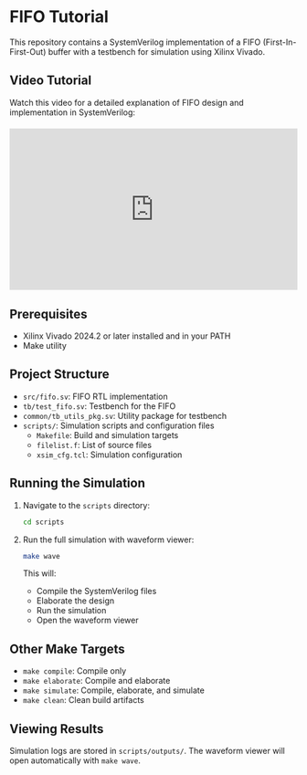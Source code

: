 # FIFO Tutorial

This repository contains a SystemVerilog implementation of a FIFO (First-In-First-Out) buffer with a testbench for simulation using Xilinx Vivado.

## Video Tutorial

Watch this video for a detailed explanation of FIFO design and implementation in SystemVerilog:

<div class="video-container" style="position: relative; padding-bottom: 56.25%; height: 0; overflow: hidden; max-width: 100%; margin: 20px 0;">
  <iframe 
    src="https://www.youtube.com/embed/U54oiMhJSIo" 
    style="position: absolute; top: 0; left: 0; width: 100%; height: 100%;" 
    frameborder="0" 
    allowfullscreen>
  </iframe>
</div>

## Prerequisites

- Xilinx Vivado 2024.2 or later installed and in your PATH
- Make utility

## Project Structure

- `src/fifo.sv`: FIFO RTL implementation
- `tb/test_fifo.sv`: Testbench for the FIFO
- `common/tb_utils_pkg.sv`: Utility package for testbench
- `scripts/`: Simulation scripts and configuration files
  - `Makefile`: Build and simulation targets
  - `filelist.f`: List of source files
  - `xsim_cfg.tcl`: Simulation configuration

## Running the Simulation

1. Navigate to the `scripts` directory:
   ```bash
   cd scripts
   ```

2. Run the full simulation with waveform viewer:
   ```bash
   make wave
   ```

   This will:
   - Compile the SystemVerilog files
   - Elaborate the design
   - Run the simulation
   - Open the waveform viewer

## Other Make Targets

- `make compile`: Compile only
- `make elaborate`: Compile and elaborate
- `make simulate`: Compile, elaborate, and simulate
- `make clean`: Clean build artifacts

## Viewing Results

Simulation logs are stored in `scripts/outputs/`. The waveform viewer will open automatically with `make wave`.